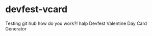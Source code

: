 devfest-vcard
=============
Testing git hub how do you work?! halp
Devfest Valentine Day Card Generator
